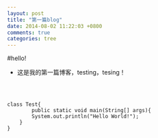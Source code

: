 ```yaml
---
layout: post
title: "第一篇blog"
date: 2014-08-02 11:22:03 +0800
comments: true
categories: tree
---
```

#hello!
* 这是我的第一篇博客，testing，tesing！
<br>
<pre><code>
class Test{
		public static void main(String[] args){
		System.out.println("Hello World!");
	}
}
</code></pre>
